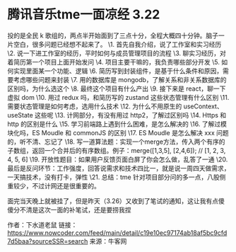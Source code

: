 # 腾讯音乐tme一面凉经 3.22

投的是全民 k 歌组的，两点半开始面到了三点十分，全程大概四十分钟。脑子一片空白，很多问题已经想不起来了。
\1. 首先自我介绍，说了工作室和实习经历
\2. 说一下进工作室的经历，平时如何与成员管理项目的流程
\3. 聊实习经历，对着简历第一个项目上面开始发问
\4. 项目主要干嘛的，我负责哪些部分开发
\5. 如何实现里面某一个功能、逻辑
\6. 简历写到封装组件，是基于什么条件和原因，需要考虑哪些问题来封装
\7. 用的数据库是 mongodb，了解关系和非关系数据库的区别吗，为什么选这个
\8. 最终这个项目有什么产出
\9. 接下来是 react，聊一下虚拟 dom
\10. 用过 redux 吗，和简历写的 zustand 这些状态管理有什么区别
\11. 需要状态管理是如何考虑，选用什么技术
\12. 为什么不用原生的 useContext、useState 这些呢
\13. 计网部分，有没有用过 http2，了解过区别吗
\14. Https 和 http 的区别是什么
\15. 学习前端路上遇到什么困难，是怎么解决的
\16. 了解过模块化吗，ES Moudle 和 commonJS 的区别
\17. ES Moudle 是怎么解决 xxx 问题的，听不清、忘记了
\18. 写一道算法题：实现一个merge方法，传入两个有序的子数组，返回一个合并后的有序数组。例子：merge([1,3,5], [2,4,6]); // [1, 2, 3, 4, 5, 6]
\19. 开放性题目：如果用户反馈页面白屏了你会怎么做，乱答了一通
\20. 最后是反问环节：工作强度，回答说需求和技术四比一，就是说一周四天做需求，一天搞技术，没有打卡，弹性
\21. 总结：tme 针对项目部分问的多一点，八股侧重较少，不过计网还是很重要的。

面完当天晚上就被挂了，但是昨天（3.26）又收到了笔试的通知，这让我有点傻傻分不清是这次一面的补笔试，还是要捞我捏



作者：下水道老鼠
链接：https://www.nowcoder.com/feed/main/detail/c19e10ec97174ab18af5bc9cfd7d5baa?sourceSSR=search
来源：牛客网